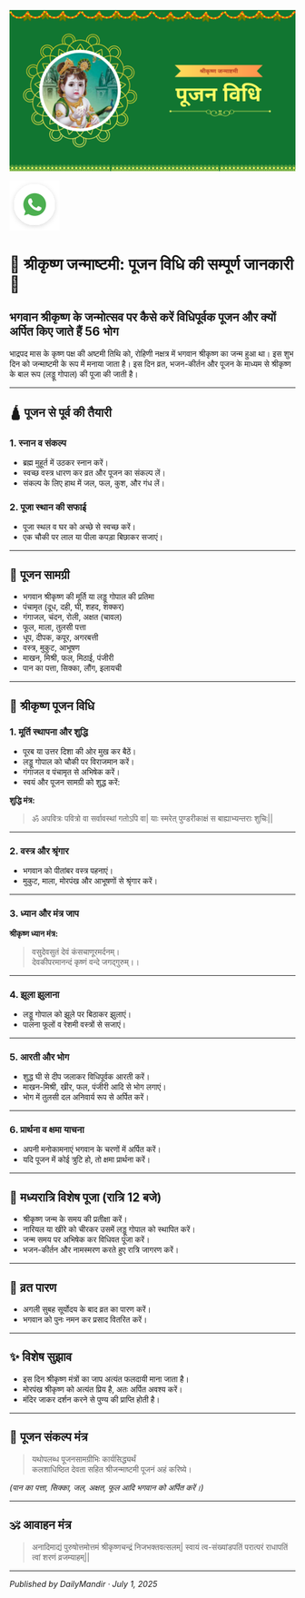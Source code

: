 <!-- Banner SVG -->
![Banner](https://raw.githubusercontent.com/anandwana001/content-repo/refs/heads/main/puja/57.png)

<!-- Share & WhatsApp icons as SVG -->
<a href="https://api.whatsapp.com/send?text=Check%20out%20this%20article%20in%20the%20Daily%20Mandir%20app%3A%20https%3A%2F%2Fwww.dailymandir.com%2Farticles%3FcontentUrl%3Dhttps%253A%252F%252Fraw.githubusercontent.com%252Fanandwana001%252Fcontent-repo%252Frefs%252Fheads%252Fmain%252Fpuja%252F57.png%26title%3DPuja%2520Vidhi">
  <img src="https://raw.githubusercontent.com/anandwana001/content-repo/refs/heads/main/assets/ic_wtsapp_share_rounded.svg" alt="WhatsApp"/>
</a>


<br>

# 🌼 श्रीकृष्ण जन्माष्टमी: पूजन विधि की सम्पूर्ण जानकारी 🌼

## भगवान श्रीकृष्ण के जन्मोत्सव पर कैसे करें विधिपूर्वक पूजन और क्यों अर्पित किए जाते हैं 56 भोग

भाद्रपद मास के कृष्ण पक्ष की अष्टमी तिथि को, रोहिणी नक्षत्र में भगवान श्रीकृष्ण का जन्म हुआ था। इस शुभ दिन को जन्माष्टमी के रूप में मनाया जाता है। इस दिन व्रत, भजन-कीर्तन और पूजन के माध्यम से श्रीकृष्ण के बाल रूप (लड्डू गोपाल) की पूजा की जाती है।

---

## 🛕 पूजन से पूर्व की तैयारी

### 1. स्नान व संकल्प
- ब्रह्म मुहूर्त में उठकर स्नान करें।
- स्वच्छ वस्त्र धारण कर व्रत और पूजन का संकल्प लें।
- संकल्प के लिए हाथ में जल, फल, कुश, और गंध लें।

### 2. पूजा स्थान की सफाई
- पूजा स्थल व घर को अच्छे से स्वच्छ करें।
- एक चौकी पर लाल या पीला कपड़ा बिछाकर सजाएं।

---

## 📿 पूजन सामग्री

- भगवान श्रीकृष्ण की मूर्ति या लड्डू गोपाल की प्रतिमा  
- पंचामृत (दूध, दही, घी, शहद, शक्कर)  
- गंगाजल, चंदन, रोली, अक्षत (चावल)  
- फूल, माला, तुलसी पत्ता  
- धूप, दीपक, कपूर, अगरबत्ती  
- वस्त्र, मुकुट, आभूषण  
- माखन, मिश्री, फल, मिठाई, पंजीरी  
- पान का पत्ता, सिक्का, लौंग, इलायची  

---

## 🙏 श्रीकृष्ण पूजन विधि

### 1. मूर्ति स्थापना और शुद्धि
- पूरब या उत्तर दिशा की ओर मुख कर बैठें।
- लड्डू गोपाल को चौकी पर विराजमान करें।
- गंगाजल व पंचामृत से अभिषेक करें।
- स्वयं और पूजन सामग्री को शुद्ध करें:

**शुद्धि मंत्र:**  

> ॐ अपवित्रः पवित्रो वा सर्वावस्थां गतोऽपि वा|
> याः स्मरेत् पुण्डरीकाक्षं स बाह्याभ्यन्तराः शुचिः||

---

### 2. वस्त्र और श्रृंगार
- भगवान को पीतांबर वस्त्र पहनाएं।
- मुकुट, माला, मोरपंख और आभूषणों से श्रृंगार करें।

---

### 3. ध्यान और मंत्र जाप

**श्रीकृष्ण ध्यान मंत्र:**  

> वसुदेवसुतं देवं कंसचाणूरमर्दनम्।  
> देवकीपरमानन्दं कृष्णं वन्दे जगद्गुरुम्।।

---

### 4. झूला झुलाना
- लड्डू गोपाल को झूले पर बिठाकर झुलाएं।
- पालना फूलों व रेशमी वस्त्रों से सजाएं।

---

### 5. आरती और भोग
- शुद्ध घी से दीप जलाकर विधिपूर्वक आरती करें।
- माखन-मिश्री, खीर, फल, पंजीरी आदि से भोग लगाएं।
- भोग में तुलसी दल अनिवार्य रूप से अर्पित करें।

---

### 6. प्रार्थना व क्षमा याचना
- अपनी मनोकामनाएं भगवान के चरणों में अर्पित करें।
- यदि पूजन में कोई त्रुटि हो, तो क्षमा प्रार्थना करें।

---

## 🌙 मध्यरात्रि विशेष पूजा (रात्रि 12 बजे)

- श्रीकृष्ण जन्म के समय की प्रतीक्षा करें।
- नारियल या खीरे को चीरकर उसमें लड्डू गोपाल को स्थापित करें।
- जन्म समय पर अभिषेक कर विधिवत पूजा करें।
- भजन-कीर्तन और नामस्मरण करते हुए रात्रि जागरण करें।

---

## 🌄 व्रत पारण

- अगली सुबह सूर्योदय के बाद व्रत का पारण करें।
- भगवान को पुनः नमन कर प्रसाद वितरित करें।

---

## ✨ विशेष सुझाव

- इस दिन श्रीकृष्ण मंत्रों का जाप अत्यंत फलदायी माना जाता है।
- मोरपंख श्रीकृष्ण को अत्यंत प्रिय है, अतः अर्पित अवश्य करें।
- मंदिर जाकर दर्शन करने से पुण्य की प्राप्ति होती है।

---

## 📜 पूजन संकल्प मंत्र

> यथोपलब्ध पूजनसामग्रीभिः कार्यसिद्ध्यर्थं  
> कलशाधिष्ठित देवता सहित श्रीजन्माष्टमी पूजनं अहं करिष्ये।

*(पान का पत्ता, सिक्का, जल, अक्षत, फूल आदि भगवान को अर्पित करें।)*


---

## 🕉️ आवाहन मंत्र

> अनादिमाद्यं पुरुषोत्तमोत्तमं श्रीकृष्णचन्द्रं निजभक्तवत्सलम्|
> स्वायं त्व-संख्यांडपतिं परात्परं राधापतिं त्वां शरणं व्रजम्याहम्||

---

*Published by DailyMandir · July 1, 2025*